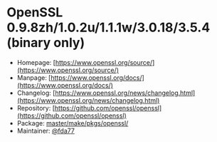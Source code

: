 # OpenSSL 0.9.8zh/1.0.2u/1.1.1w/3.0.18/3.5.4 (binary only)
  - Homepage: [https://www.openssl.org/source/](https://www.openssl.org/source/)
  - Manpage: [https://www.openssl.org/docs/](https://www.openssl.org/docs/)
  - Changelog: [https://www.openssl.org/news/changelog.html](https://www.openssl.org/news/changelog.html)
  - Repository: [https://github.com/openssl/openssl](https://github.com/openssl/openssl)
  - Package: [master/make/pkgs/openssl/](https://github.com/Freetz-NG/freetz-ng/tree/master/make/pkgs/openssl/)
  - Maintainer: [@fda77](https://github.com/fda77)


